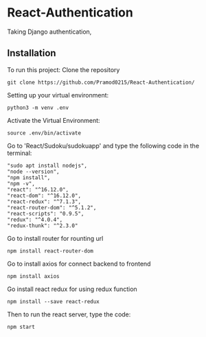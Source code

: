 # React-Authentication

Taking Django authentication, 

## Installation

To run this project: Clone the repository
```
git clone https://github.com/Pramod0215/React-Authentication/
```
Setting up your virtual environment:
```
python3 -m venv .env
```
Activate the Virtual Environment:
```
source .env/bin/activate
```
Go to 'React/Sudoku/sudokuapp' and type the following code in the terminal:
```
"sudo apt install nodejs",
"node --version",
"npm install", 
"npm -v",
"react": "^16.12.0",
"react-dom": "^16.12.0",
"react-redux": "^7.1.3",
"react-router-dom": "^5.1.2",
"react-scripts": "0.9.5",
"redux": "^4.0.4",
"redux-thunk": "^2.3.0"
```
Go to install router for rounting url
```
npm install react-router-dom
```
Go to install axios for connect backend to frontend
```
npm install axios
```
Go install react redux for using redux function
```
npm install --save react-redux
```

Then to run the react server, type the code:
```
npm start

